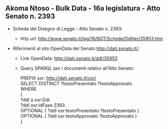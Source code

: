 ## Akoma Ntoso - Bulk Data - 16a legislatura - Atto Senato n. 2393 ##

* Scheda del Disegno di Legge - Atto Senato n. 2393:
	* http url: http://www.senato.it/leg/16/BGT/Schede/Ddliter/35953.htm

* Riferimenti al sito OpenData del Senato http://dati.senato.it/:
	* Link OpenData: http://dati.senato.it/ddl/35953
	* Query SPARQL per i documenti relativi all'Atto Senato:

        PREFIX osr: <http://dati.senato.it/osr/>  
		SELECT DISTINCT ?testoPresentato ?testoApprovato  
		WHERE  
		{  
		    ?ddl a osr:Ddl.  
		    ?ddl osr:idFase 2393 .  
		    OPTIONAL { ?ddl osr:testoPresentato ?testoPresentato }  
		    OPTIONAL { ?ddl osr:testoApprovato ?testoApprovato }  
		}
		